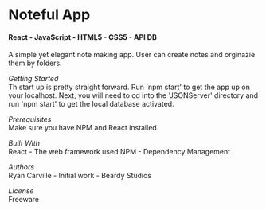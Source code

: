 <h1>Noteful App</h1>
<h4>React - JavaScript - HTML5 - CSS5 - API DB</h4>

A simple yet elegant note making app.  User can create notes and orginazie them by folders. 

<i>Getting Started</i><br />
Th start up is pretty straight forward.  Run 'npm start' to get the app up on your localhost.  Next, you will need to cd into the 'JSONServer' directory and run 'npm start' to get the local database activated.

<i>Prerequisites</i><br />
Make sure you have NPM and React installed.

<i>Built With</i><br />
React - The web framework used
NPM - Dependency Management

<i>Authors</i><br />
Ryan Carville - Initial work - Beardy Studios

<i>License</i><br />
Freeware
